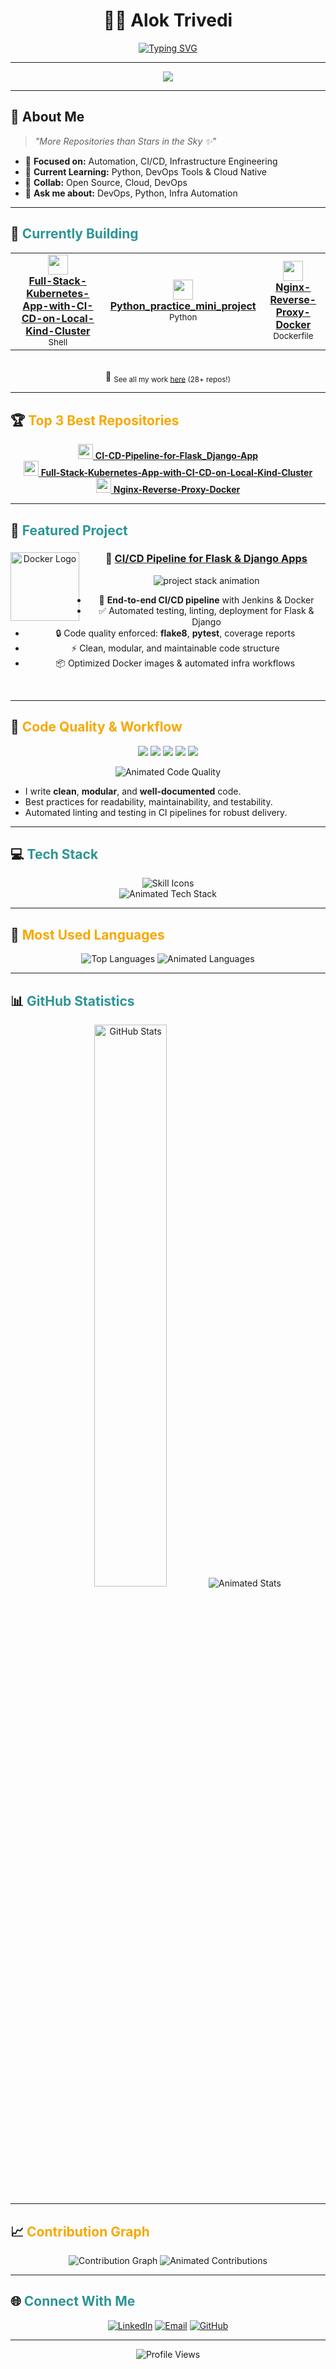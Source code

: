 <div align="center">

# 👨‍💻 **Alok Trivedi**

[![Typing SVG](https://readme-typing-svg.demolab.com?font=Fira+Code&pause=900&color=2D9596&center=true&vCenter=true&width=480&lines=🚀+DevOps+Engineer+%7C+Pythonist+%7C+Cloud+Native+%7C+Automation+Lover;Open+Source+Contributor+%7C+Lifelong+Learner)](https://git.io/typing-svg)

</div>

---

<div align="center">
<img src="https://capsule-render.vercel.app/api?type=waving&height=120&color=gradient&text=Welcome%20to%20my%20Profile!&fontAlign=50&fontAlignY=40&desc=Let's%20Automate%20the%20Future!&descAlign=50&descAlignY=70"/>
</div>

---

## 🚀 **About Me**

> *"More Repositories than Stars in the Sky ✨"*

- 🔭 **Focused on:** Automation, CI/CD, Infrastructure Engineering  
- 🌱 **Current Learning:** Python, DevOps Tools & Cloud Native  
- 🤝 **Collab:** Open Source, Cloud, DevOps  
- 💬 **Ask me about:** DevOps, Python, Infra Automation  

---

## 👑 <span style="color:#2D9596">**Currently Building**</span>

<div align="center">

<table>
  <tr>
    <td align="center">
      <a href="https://github.com/Alok77it/Full-Stack-Kubernetes-App-with-CI-CD-on-Local-Kind-Cluster" target="_blank">
        <img src="https://skillicons.dev/icons?i=kubernetes,docker,jenkins,python,linux&theme=light" height="32"/>
        <br>
        <b>Full-Stack-Kubernetes-App-with-CI-CD-on-Local-Kind-Cluster</b>
      </a>
      <br>
      <sub>Shell</sub>
    </td>
    <td align="center">
      <a href="https://github.com/Alok77it/Python_practice_mini_project" target="_blank">
        <img src="https://skillicons.dev/icons?i=python,linux&theme=light" height="32"/>
        <br>
        <b>Python_practice_mini_project</b>
      </a>
      <br>
      <sub>Python</sub>
    </td>
    <td align="center">
      <a href="https://github.com/Alok77it/Nginx-Reverse-Proxy-Docker" target="_blank">
        <img src="https://skillicons.dev/icons?i=docker,nginx&theme=light" height="32"/>
        <br>
        <b>Nginx-Reverse-Proxy-Docker</b>
      </a>
      <br>
      <sub>Dockerfile</sub>
    </td>
  </tr>
</table>
<br>
🎯 <sub>See all my work <a href="https://github.com/search?q=user:Alok77it&type=repositories&s=updated" target="_blank">here</a> (28+ repos!)</sub>
</div>

---

## 🏆 <span style="color:#F7A800">**Top 3 Best Repositories**</span>

<div align="center">

<a href="https://github.com/Alok77it/CI-CD-Pipeline-for-Flask_Django-App" target="_blank">
  <img src="https://skillicons.dev/icons?i=jenkins,docker,python&theme=light" height="24"/>
  <b>CI-CD-Pipeline-for-Flask_Django-App</b>
</a>
<br>
<a href="https://github.com/Alok77it/Full-Stack-Kubernetes-App-with-CI-CD-on-Local-Kind-Cluster" target="_blank">
  <img src="https://skillicons.dev/icons?i=kubernetes,python,docker&theme=light" height="24"/>
  <b>Full-Stack-Kubernetes-App-with-CI-CD-on-Local-Kind-Cluster</b>
</a>
<br>
<a href="https://github.com/Alok77it/Nginx-Reverse-Proxy-Docker" target="_blank">
  <img src="https://skillicons.dev/icons?i=nginx,docker&theme=light" height="24"/>
  <b>Nginx-Reverse-Proxy-Docker</b>
</a>

</div>

---

## 🏅 <span style="color:#2D9596">**Featured Project**</span>

<div align="center">

<a href="https://github.com/Alok77it/CI-CD-Pipeline-for-Flask_Django-App" target="_blank">
  <img align="left" height="110" src="https://cdn.jsdelivr.net/gh/devicons/devicon/icons/docker/docker-original-wordmark.svg" alt="Docker Logo" style="padding-right:10px;"/>
</a>

### 🚀 [CI/CD Pipeline for Flask & Django Apps](https://github.com/Alok77it/CI-CD-Pipeline-for-Flask_Django-App)
<p>
  <img src="https://readme-typing-svg.demolab.com?font=JetBrains+Mono&pause=1200&color=00FFD5&repeat=false&width=430&lines=Jenkins+%7C+Docker+%7C+Python+%7C+CI%2FCD+Automation;Code+Quality+%7C+Production+Ready" alt="project stack animation"/>
</p>
<ul>
  <li>🚢 <b>End-to-end CI/CD pipeline</b> with Jenkins & Docker</li>
  <li>✅ Automated testing, linting, deployment for Flask & Django</li>
  <li>🔒 Code quality enforced: <b>flake8</b>, <b>pytest</b>, coverage reports</li>
  <li>⚡ Clean, modular, and maintainable code structure</li>
  <li>📦 Optimized Docker images & automated infra workflows</li>
</ul>
<br clear="left">

</div>

---

## 💎 <span style="color:#F7A800">**Code Quality & Workflow**</span>

<p align="center">
  <img src="https://img.shields.io/badge/Code%20Quality-High-brightgreen?style=for-the-badge&logo=checkmarx&logoColor=white"/>
  <img src="https://img.shields.io/badge/Linting-flake8-blue?style=for-the-badge&logo=python"/>
  <img src="https://img.shields.io/badge/Testing-pytest-yellow?style=for-the-badge&logo=pytest"/>
  <img src="https://img.shields.io/badge/Coverage-%3E90%25-success?style=for-the-badge"/>
  <img src="https://img.shields.io/badge/Automated%20CI%2FCD-2D9596?style=for-the-badge&logo=githubactions&logoColor=white"/>
</p>

<div align="center">
<img src="https://readme-typing-svg.demolab.com?font=Fira+Mono&pause=900&color=00FFD5&center=true&vCenter=true&width=400&lines=Clean+%26+Modular+Code;Automated+Testing+%26+Linting;CI%2FCD+Pipelines;Production+Ready;Best+DevOps+Practices" alt="Animated Code Quality"/>
</div>

- I write **clean**, **modular**, and **well-documented** code.
- Best practices for readability, maintainability, and testability.
- Automated linting and testing in CI pipelines for robust delivery.

---

## 💻 <span style="color:#2D9596">**Tech Stack**</span>

<div align="center">
<img src="https://skillicons.dev/icons?i=python,docker,jenkins,git,linux,bash,kubernetes,aws,githubactions&theme=light" alt="Skill Icons" /><br/>
<img src="https://readme-typing-svg.demolab.com?font=Fira+Mono&pause=900&color=F7A800&center=true&vCenter=true&width=410&lines=Python+%F0%9F%90%8D;Docker+%F0%9F%9A%A2;Jenkins+%F0%9F%94%A7;Kubernetes+%F0%9F%90%8B;Linux+%F0%9F%90%BC;AWS+%F0%9F%9A%80;Git+%F0%9F%92%BE;Bash+%F0%9F%92%A9;and+more..." alt="Animated Tech Stack"/>
</div>

---

## 🌟 <span style="color:#F7A800">**Most Used Languages**</span>

<div align="center">
<img src="https://github-readme-stats.vercel.app/api/top-langs/?username=Alok77it&theme=tokyonight&hide_border=true&layout=compact&langs_count=8&custom_title=Most+Used+Languages+🚀" alt="Top Languages"/>
<img src="https://readme-typing-svg.demolab.com?font=Fira+Mono&pause=900&color=00FFD5&center=true&vCenter=true&width=410&lines=Python;Shell+Bash;JavaScript;YAML;Dockerfile;Groovy;SQL;and+growing..." alt="Animated Languages"/>
</div>

---

## 📊 <span style="color:#2D9596">**GitHub Statistics**</span>

<div align="center">
<img src="https://github-readme-stats.vercel.app/api?username=Alok77it&show_icons=true&theme=tokyonight&hide_border=true&custom_title=GitHub+Stats+%F0%9F%94%8E" alt="GitHub Stats" width="48%"/>
<img src="https://readme-typing-svg.demolab.com?font=Fira+Mono&pause=900&color=F7A800&center=true&vCenter=true&width=410&lines=Active+Contributor;Pull+Requests+and+Reviews;Solving+Real+Problems;Continuous+Improvement" alt="Animated Stats"/>
</div>

---

## 📈 <span style="color:#F7A800">**Contribution Graph**</span>

<div align="center">
<img src="https://github-readme-activity-graph.vercel.app/graph?username=Alok77it&theme=tokyo-night&hide_border=true&area=true" alt="Contribution Graph"/>
<img src="https://readme-typing-svg.demolab.com?font=Fira+Mono&pause=900&color=2D9596&center=true&vCenter=true&width=400&lines=Consistent+Commits;PRs+%26+Issues;Open+Source+Enthusiast;Let's+Connect+and+Collaborate!" alt="Animated Contributions"/>
</div>

---

## 🌐 <span style="color:#2D9596">**Connect With Me**</span>

<div align="center">

[![LinkedIn](https://img.shields.io/badge/LinkedIn-%230077B5.svg?style=for-the-badge&logo=linkedin&logoColor=white)](https://linkedin.com/in/alok-trivedi-27279a34b/)
[![Email](https://img.shields.io/badge/Email-D14836?style=for-the-badge&logo=gmail&logoColor=white)](mailto:aloktrivedi.it@gmail.com)
[![GitHub](https://img.shields.io/badge/GitHub-100000?style=for-the-badge&logo=github&logoColor=white)](https://github.com/Alok77it)

---

![Profile Views](https://komarev.com/ghpvc/?username=Alok77it&color=2D9596&style=flat-square)

</div>
